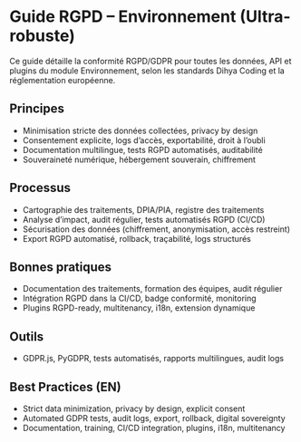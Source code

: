 # Guide RGPD – Environnement (Ultra-robuste)

Ce guide détaille la conformité RGPD/GDPR pour toutes les données, API et plugins du module Environnement, selon les standards Dihya Coding et la réglementation européenne.

## Principes
- Minimisation stricte des données collectées, privacy by design
- Consentement explicite, logs d’accès, exportabilité, droit à l’oubli
- Documentation multilingue, tests RGPD automatisés, auditabilité
- Souveraineté numérique, hébergement souverain, chiffrement

## Processus
- Cartographie des traitements, DPIA/PIA, registre des traitements
- Analyse d’impact, audit régulier, tests automatisés RGPD (CI/CD)
- Sécurisation des données (chiffrement, anonymisation, accès restreint)
- Export RGPD automatisé, rollback, traçabilité, logs structurés

## Bonnes pratiques
- Documentation des traitements, formation des équipes, audit régulier
- Intégration RGPD dans la CI/CD, badge conformité, monitoring
- Plugins RGPD-ready, multitenancy, i18n, extension dynamique

## Outils
- GDPR.js, PyGDPR, tests automatisés, rapports multilingues, audit logs

## Best Practices (EN)
- Strict data minimization, privacy by design, explicit consent
- Automated GDPR tests, audit logs, export, rollback, digital sovereignty
- Documentation, training, CI/CD integration, plugins, i18n, multitenancy
